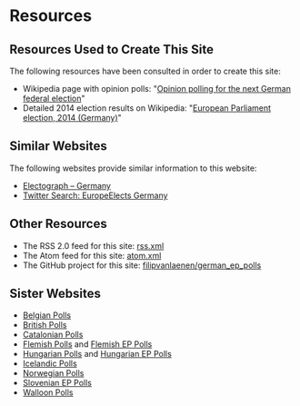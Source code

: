 # Resources

## Resources Used to Create This Site

The following resources have been consulted in order to create this site:

+ Wikipedia page with opinion polls: "[Opinion polling for the next German federal election](https://en.wikipedia.org/wiki/Opinion_polling_for_the_next_German_federal_election)"
+ Detailed 2014 election results on Wikipedia: "[European Parliament election, 2014 (Germany)](https://en.wikipedia.org/wiki/European_Parliament_election,_2014_(Germany))"

## Similar Websites

The following websites provide similar information to this website:

+ [Electograph – Germany](http://www.electograph.com/search/label/Germany)
+ [Twitter Search: EuropeElects Germany](https://twitter.com/search?f=tweets&vertical=default&q=europeelects%20germany&src=typd)

## Other Resources

+ The RSS 2.0 feed for this site: [rss.xml](rss.xml)
+ The Atom feed for this site: [atom.xml](atom.xml)
+ The GitHub project for this site: [filipvanlaenen/german_ep_polls](https://github.com/filipvanlaenen/german_ep_polls)

## Sister Websites

+ [Belgian Polls](https://filipvanlaenen.github.io/belgian_polls/)
+ [British Polls](https://filipvanlaenen.github.io/british_polls/)
+ [Catalonian Polls](https://filipvanlaenen.github.io/catalonian_polls/)
+ [Flemish Polls](https://filipvanlaenen.github.io/flemish_polls/) and [Flemish EP Polls](https://filipvanlaenen.github.io/flemish_ep_polls/)
+ [Hungarian Polls](https://filipvanlaenen.github.io/hungarian_polls/) and [Hungarian EP Polls](https://filipvanlaenen.github.io/hungarian_ep_polls/)
+ [Icelandic Polls](https://filipvanlaenen.github.io/icelandic_polls/)
+ [Norwegian Polls](https://filipvanlaenen.github.io/norwegian_polls/)
+ [Slovenian EP Polls](https://filipvanlaenen.github.io/slovenian_ep_polls/)
+ [Walloon Polls](https://filipvanlaenen.github.io/walloon_polls/)
